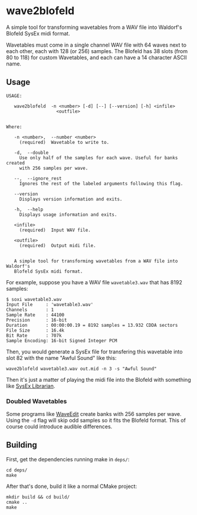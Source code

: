 wave2blofeld
============

A simple tool for transforming wavetables from a WAV file
into Waldorf's Blofeld SysEx midi format.

Wavetables must come in a single channel WAV file with 64
waves next to each other, each with 128 (or 256) samples.
The Blofeld has 38 slots (from 80 to 118) for custom Wavetables,
and each can have a 14 character ASCII name.

## Usage

```
USAGE:

   wave2blofeld  -n <number> [-d] [--] [--version] [-h] <infile>
                   <outfile>


Where:

   -n <number>,  --number <number>
     (required)  Wavetable to write to.

   -d,  --double
     Use only half of the samples for each wave. Useful for banks created
     with 256 samples per wave.

   --,  --ignore_rest
     Ignores the rest of the labeled arguments following this flag.

   --version
     Displays version information and exits.

   -h,  --help
     Displays usage information and exits.

   <infile>
     (required)  Input WAV file.

   <outfile>
     (required)  Output midi file.


   A simple tool for transforming wavetables from a WAV file into Waldorf's
   Blofeld SysEx midi format.
```

For example, suppose you have a WAV file `wavetable3.wav` that has
8192 samples:

```
$ soxi wavetable3.wav
Input File     : 'wavetable3.wav'
Channels       : 1
Sample Rate    : 44100
Precision      : 16-bit
Duration       : 00:00:00.19 = 8192 samples = 13.932 CDDA sectors
File Size      : 16.4k
Bit Rate       : 707k
Sample Encoding: 16-bit Signed Integer PCM
```

Then, you would generate a SysEx file for transfering this
wavetable into slot 82 with the name "Awful Sound" like this:

```
wave2blofeld wavetable3.wav out.mid -n 3 -s "Awful Sound"
```

Then it's just a matter of playing the midi file into the Blofeld with something
like [SysEx Librarian](https://www.snoize.com/SysExLibrarian/).

### Doubled Wavetables

Some programs like [WaveEdit](https://github.com/AndrewBelt/WaveEdit) create
banks with 256 samples per wave. Using the `-d` flag will
skip odd samples so it fits the Blofeld format. This of course
could introduce audible differences.

## Building

First, get the dependencies running make in `deps/`:

```
cd deps/
make
```

After that's done, build it like a normal CMake project:

```
mkdir build && cd build/
cmake ..
make
```
